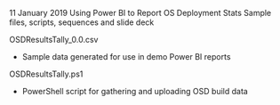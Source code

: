 11 January 2019
Using Power BI to Report OS Deployment Stats
Sample files, scripts, sequences and slide deck

OSDResultsTally_0.0.csv
- Sample data generated for use in demo Power BI reports

OSDResultsTally.ps1
- PowerShell script for gathering and uploading OSD build data

